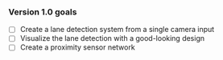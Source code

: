 ### Version 1.0 goals

- [ ] Create a lane detection system from a single camera input
- [ ] Visualize the lane detection with a good-looking design
- [ ] Create a proximity sensor network
